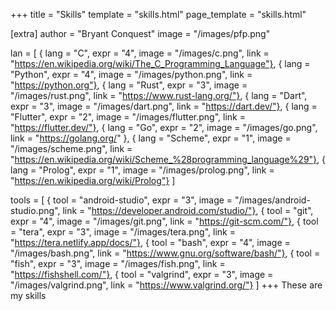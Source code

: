 +++
title = "Skills"
template = "skills.html"
page_template = "skills.html"

[extra]
author = "Bryant Conquest"
image = "/images/pfp.png"

lan = [
{ lang = "C", expr = "4", image = "/images/c.png", link = "https://en.wikipedia.org/wiki/The_C_Programming_Language"}, 
{ lang = "Python", expr = "4", image = "/images/python.png", link = "https://python.org"},
{ lang = "Rust", expr = "3", image = "/images/rust.png", link = "https://www.rust-lang.org/"},
{ lang = "Dart", expr = "3", image = "/images/dart.png", link = "https://dart.dev/"},
{ lang = "Flutter", expr = "2", image = "/images/flutter.png", link = "https://flutter.dev/"},
{ lang = "Go", expr = "2", image = "/images/go.png", link = "https://golang.org/" },
{ lang = "Scheme", expr = "1", image = "/images/scheme.png", link = "https://en.wikipedia.org/wiki/Scheme_%28programming_language%29"},
{ lang = "Prolog", expr = "1", image = "/images/prolog.png", link = "https://en.wikipedia.org/wiki/Prolog"}
]

tools = [
{ tool = "android-studio", expr = "3", image = "/images/android-studio.png", link = "https://developer.android.com/studio/"},
{ tool = "git", expr = "4", image = "/images/git.png", link = "https://git-scm.com/"},
{ tool = "tera", expr = "3", image = "/images/tera.png", link = "https://tera.netlify.app/docs/"},
{ tool = "bash", expr = "4", image = "/images/bash.png", link = "https://www.gnu.org/software/bash/"},
{ tool = "fish", expr = "3", image = "/images/fish.png", link = "https://fishshell.com/"},
{ tool = "valgrind", expr = "3", image = "/images/valgrind.png", link = "https://www.valgrind.org/"}
]
+++
These are my skills
